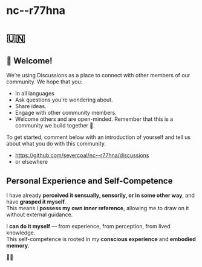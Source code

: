 # nc--r77hna
# 🇺🇳

## 👋 Welcome!
  We’re using Discussions as a place to connect with other members of our community. We hope that you:
  * In all languages
  * Ask questions you’re wondering about.
  * Share ideas.
  * Engage with other community members.
  * Welcome others and are open-minded. Remember that this is a community we
  build together 💪.

  To get started, comment below with an introduction of yourself and tell us about what you do with this community.


  * https://github.com/severcoal/nc--r77hna/discussions  
  * or elsewhere  

## Personal Experience and Self-Competence

I have already **perceived it sensually, sensorily, or in some other way**, and have **grasped it myself**.  
This means I **possess my own inner reference**, allowing me to draw on it without external guidance.  

I **can do it myself** — from experience, from perception, from lived knowledge.  
This self-competence is rooted in my **conscious experience** and **embodied memory**.  

🌱🍌͉